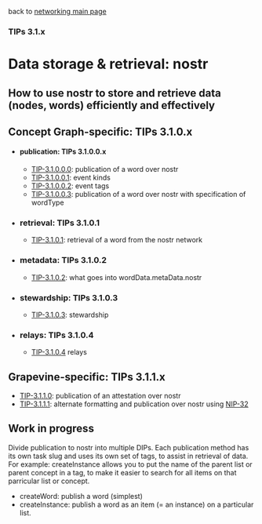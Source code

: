 back to [networking main page](https://github.com/wds4/tapestry-protocol/blob/main/tips/networking/README.md)

### TIPs 3.1.x

Data storage & retrieval: nostr
=====
How to use nostr to store and retrieve data (nodes, words) efficiently and effectively
-----

## Concept Graph-specific: TIPs 3.1.0.x

- #### publication: TIPs 3.1.0.0.x
  - [TIP-3.1.0.0.0](publication.md): publication of a word over nostr
  - [TIP-3.1.0.0.1](kinds.md): event kinds
  - [TIP-3.1.0.0.2](tags.md): event tags
  - [TIP-3.1.0.0.3](publicationByWordType.md): publication of a word over nostr with specification of wordType

- ### retrieval: TIPs 3.1.0.1
  - [TIP-3.1.0.1](retrieval.md): retrieval of a word from the nostr network

- ### metadata: TIPs 3.1.0.2
  - [TIP-3.1.0.2](.md): what goes into wordData.metaData.nostr

- ### stewardship: TIPs 3.1.0.3
  - [TIP-3.1.0.3](.md): stewardship

- ### relays: TIPs 3.1.0.4
  - [TIP-3.1.0.4](relays.md) relays

## Grapevine-specific: TIPs 3.1.1.x

- [TIP-3.1.1.0](.md): publication of an attestation over nostr
- [TIP-3.1.1.1](.md): alternate formatting and publication over nostr using [NIP-32](https://github.com/staab/nips/blob/nip-32-labeling/32.md)

## Work in progress

Divide publication to nostr into multiple DIPs. Each publication method has its own task slug and uses its own set of tags, to assist in retrieval of data. For example: createInstance allows you to put the name of the parent list or parent concept in a tag, to make it easier to search for all items on that parricular list or concept.

- createWord: publish a word (simplest)
- createInstance: publish a word as an item (= an instance) on a particular list. 
